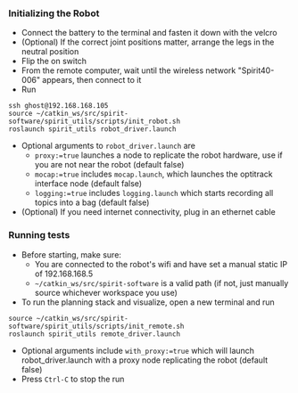 ### Initializing the Robot
- Connect the battery to the terminal and fasten it down with the velcro
- (Optional) If the correct joint positions matter, arrange the legs in the neutral position
- Flip the on switch
- From the remote computer, wait until the wireless network "Spirit40-006" appears, then connect to it
- Run 
```
ssh ghost@192.168.168.105
source ~/catkin_ws/src/spirit-software/spirit_utils/scripts/init_robot.sh
roslaunch spirit_utils robot_driver.launch
```
- Optional arguments to `robot_driver.launch` are
  - `proxy:=true` launches a node to replicate the robot hardware, use if you are not near the robot (default false)
  - `mocap:=true` includes `mocap.launch`, which launches the optitrack interface node (default false)
  - `logging:=true` includes `logging.launch` which starts recording all topics into a bag (default false)
- (Optional) If you need internet connectivity, plug in an ethernet cable

### Running tests
- Before starting, make sure:
  - You are connected to the robot's wifi and have set a manual static IP of 192.168.168.5
  - `~/catkin_ws/src/spirit-software` is a valid path (if not, just manually source whichever workspace you use)
- To run the planning stack and visualize, open a new terminal and run 
```
source ~/catkin_ws/src/spirit-software/spirit_utils/scripts/init_remote.sh
roslaunch spirit_utils remote_driver.launch
```
- Optional arguments include `with_proxy:=true` which will launch robot_driver.launch with a proxy node replicating the robot (default false)
- Press `Ctrl-C` to stop the run
